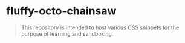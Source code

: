# fluffy-octo-chainsaw
> This repository is intended to host various CSS snippets for the purpose of learning and sandboxing.

